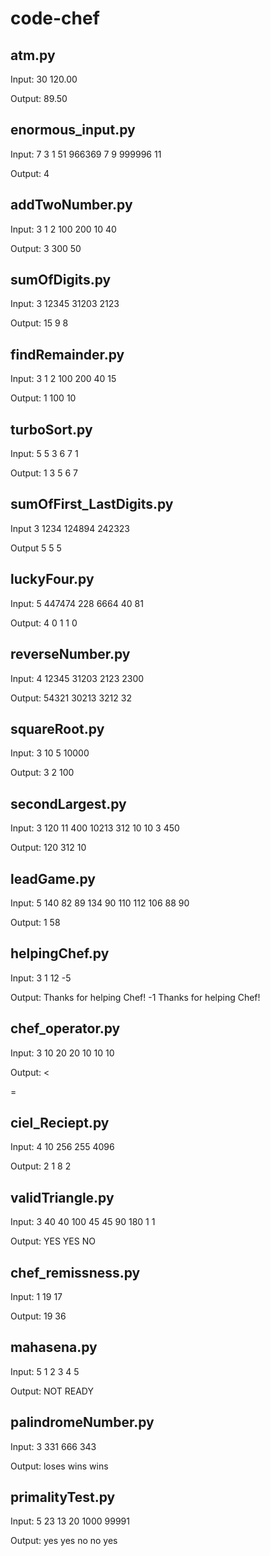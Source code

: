 # code-chef

## atm.py
Input:
30 120.00

Output:
89.50

## enormous_input.py
Input:
7 3 
1
51
966369
7
9
999996
11

Output:
4

## addTwoNumber.py
Input:
3 
1 2
100 200
10 40

Output:
3
300
50

## sumOfDigits.py
Input:
3 
12345
31203
2123

Output:
15
9
8

## findRemainder.py
Input:
3 
1 2
100 200
40 15

Output:
1
100
10

## turboSort.py
Input:
5
5
3
6
7
1

Output:
1
3
5
6
7

## sumOfFirst_LastDigits.py
Input
3 
1234
124894
242323

Output
5
5
5

## luckyFour.py
Input:
5
447474
228
6664
40
81

Output:
4
0
1
1
0

## reverseNumber.py
Input:
4
12345
31203
2123
2300

Output:
54321
30213
3212
32

## squareRoot.py
Input:
3
10
5
10000

Output:
3
2
100

## secondLargest.py
Input:
3 
120 11 400
10213 312 10
10 3 450

Output:
120
312
10

## leadGame.py
Input:
5
140 82
89 134
90 110
112 106
88 90

Output:
1 58

## helpingChef.py
Input:
3 
1
12
-5

Output:
Thanks for helping Chef!
-1
Thanks for helping Chef!

## chef_operator.py
Input:
3
10 20
20 10
10 10

Output:
<
>
=

## ciel_Reciept.py
Input:
4
10
256
255
4096

Output:
2
1
8
2

## validTriangle.py
Input:
3 
40 40 100
45 45 90
180 1 1

Output:
YES
YES
NO

## chef_remissness.py
Input:
1
19 17

Output:
19 36

## mahasena.py
Input:
5
1 2 3 4 5

Output:
NOT READY

## palindromeNumber.py
Input:
3
331
666
343

Output:
loses
wins
wins

## primalityTest.py
Input:
5
23
13
20
1000
99991

Output:
yes
yes
no
no
yes

